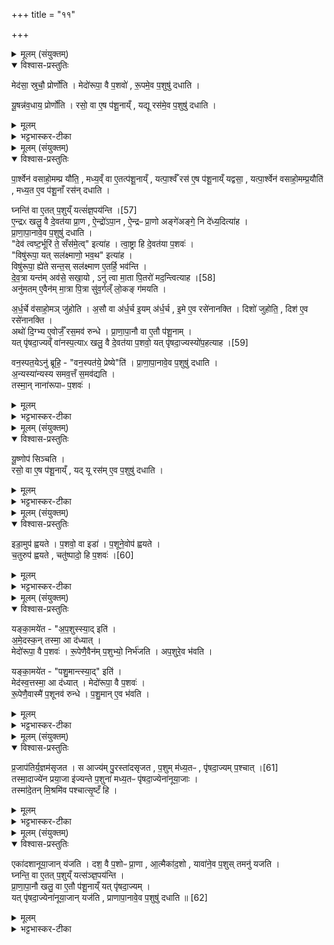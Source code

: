 +++
title = "११"

+++

<details><summary>मूलम् (संयुक्तम्)</summary>

मेद॑सा॒ स्रुचौ॒ प्रोर्णो॑ति॒ मेदो॑रूपा॒ वै प॒शवो॑ रू॒पमे॒व प॒शुषु॑ दधाति यू॒षन्न॑व॒धाय॒ प्रोर्णो॑ति॒ रसो॒ वा ए॒ष प॑शू॒नाय्ँयद्यू रस॑मे॒व प॒शुषु॑ दधाति
</details>

<details open><summary>विश्वास-प्रस्तुतिः</summary>

मेद॑सा॒ स्रुचौ॒ प्रोर्णो॑ति । मेदो॑रूपा॒ वै प॒शवो॑ , रू॒पमे॒व प॒शुषु॑ दधाति ।  

यू॒षन्न॑व॒धाय॒ प्रोर्णो॑ति । रसो॒ वा ए॒ष प॑शू॒नाय्ँ , यद्यू रस॑मे॒व प॒शुषु॑ दधाति ।
</details>

<details><summary>मूलम्</summary>

मेद॑सा॒ स्रुचौ॒ प्रोर्णो॑ति । मेदो॑रूपा॒ वै प॒शवो॑ , रू॒पमे॒व प॒शुषु॑ दधाति ।  

यू॒षन्न॑व॒धाय॒ प्रोर्णो॑ति । रसो॒ वा ए॒ष प॑शू॒नाय्ँ , यद्यू रस॑मे॒व प॒शुषु॑ दधाति ।
</details>

<details><summary>भट्टभास्कर-टीका</summary>

1मेदसेत्यादिवर्गः ॥ ऊधसो मांसं मेदः । स्रुचौ जुहूपभृतौ । मेदोरूपाः मेदस्स्वभावाः पशवः । यूषन्निति । रसात्स्रुतं जलम् । पद्दन्नादिना यूषन्भावः, 'सुपां सुलुक्' इति सप्तम्या लुक् । अवधाय प्रक्षिप्य । रसो वा इत्यादि । गतम् ॥
</details>

<details><summary>मूलम् (संयुक्तम्)</summary>

पा॒र्श्वेन॑ वसाहो॒मम्प्र यौ॑ति॒ मध्य॒व्ँवा ए॒तत्प॑शू॒नाय्ँयत्पा॒र्श्वँ रस॑ ए॒ष प॑शू॒नाय्ँयद्वसा॒ यत्पा॒र्श्वेन॑ वसाहो॒मम्प्र॒यौति॑ मध्य॒त ए॒व प॑शू॒नाँ रस॑न्दधाति॒ घ्नन्ति॑ [57]  
वा ए॒तत्प॒शुय्ँयत्सं॑ज्ञ॒पय॑न्त्यै॒न्द्रᳵ खलु॒ वै दे॒वत॑या प्रा॒ण ऐ॒न्द्रो॑ऽपा॒न ऐ॒न्द्रᳶ प्रा॒णो अङ्गे॑अङ्गे॒ नि दे॑ध्य॒दित्या॑ह प्राणापा॒नावे॒व प॒शुषु॑ दधाति॒ देव॑ त्वष्ट॒र्भूरि॑ ते॒ सँस॑मे॒त्वित्या॑ह त्वा॒ष्ट्रा हि दे॒वत॑या प॒शवो॒ विषु॑रूपा॒ यत्सल॑क्ष्माणो॒ भव॒थेत्या॑ह॒ विषु॑रूपा॒ ह्ये॑ते सन्त॒स्सल॑क्ष्माण ए॒तर्हि॒ भव॑न्ति देव॒त्रा यन्त॑म् [58]  
अव॑से॒ सखा॒योऽनु॑ त्वा मा॒ता पि॒तरो॑ मद॒न्त्वित्या॒हानु॑मतमे॒वैन॑म्मा॒त्रा पि॒त्रा सु॑व॒र्गल्ँ लो॒कङ्ग॑मयत्यर्ध॒र्चे व॑साहो॒मञ्जु॑होत्य॒सौ वा अ॑र्ध॒र्च इ॒यम॑र्ध॒र्च इ॒मे ए॒व रसे॑नानक्ति॒ दिशो॑ जुहोति॒ दिश॑ ए॒व रसे॑नान॒क्त्यथो॑ दि॒ग्भ्य ए॒वोर्जँ॒ रस॒मव॑ रुन्द्धे प्राणापा॒नौ वा ए॒तौ प॑शू॒नाय्ँयत्पृ॑षदा॒ज्यव्ँवा॑नस्प॒त्याᳵ खलु॑ [59]  
वै दे॒वत॑या प॒शवो॒ यत्पृ॑षदा॒ज्यस्यो॑प॒हत्याह॒ वन॒स्पत॒येऽनु॑ ब्रूहि॒ वन॒स्पत॑ये॒ प्रेष्येति॑ प्राणापा॒नावे॒व प॒शुषु॑ दधात्य॒न्यस्या॑न्यस्य समव॒त्तँ स॒मव॑द्यति॒ तस्मा॒न्नाना॑रूपाᳶ प॒शवो॑
</details>

<details open><summary>विश्वास-प्रस्तुतिः</summary>

पा॒र्श्वेन॑ वसाहो॒मम्प्र यौ॑ति॒ , मध्य॒व्ँ वा ए॒तत्प॑शू॒नाय्ँ , यत्पा॒र्श्वँ रस॑ ए॒ष प॑शू॒नाय्ँ यद्वसा॒ , यत्पा॒र्श्वेन॑ वसाहो॒मम्प्र॒यौति॑ , मध्य॒त ए॒व प॑शू॒नाँ रस॑न् दधाति ।  

घ्नन्ति॑  वा ए॒तत् प॒शुय्ँ यत्सं॑ज्ञ॒पय॑न्ति ।[57]   
ए॒न्द्रᳵ खलु॒ वै दे॒वत॑या प्रा॒ण , ऐ॒न्द्रो॑ऽपा॒न , ऐ॒न्द्रᳶ प्रा॒णो अङ्गे॑अङ्गे॒ नि दे॑ध्य॒दित्या॑ह ।   
प्रा॒णा॒पा॒नावे॒व प॒शुषु॑ दधाति ।  
"देव॑ त्वष्ट॒र्भूरि॑ ते॒ सँस॑मे॒त्व्" इत्या॑ह । त्वा॒ष्ट्रा हि दे॒वत॑या प॒शवः॑ ।  
"विषु॑रूपा॒ यत् सल॑क्ष्माणो॒ भव॒थ" इत्या॑ह ।  
विषु॑रूपा॒ ह्ये॑ते सन्त॒स् सल॑क्ष्माण ए॒तर्हि॒ भव॑न्ति ।   
दे॒व॒त्रा यन्त॑म् अव॑से॒ सखा॒यो , ऽनु॑ त्वा मा॒ता पि॒तरो॑ मद॒न्त्वित्याह ।[58]  
अनु॑मतम् ए॒वैन॑म् मा॒त्रा पि॒त्रा सु॑व॒र्गल्ँ लो॒कङ् ग॑मयति ।  

अ॒र्ध॒र्चे व॑साहो॒मञ् जु॑होति । अ॒सौ वा अ॑र्ध॒र्च इ॒यम् अ॑र्ध॒र्च , इ॒मे ए॒व रसे॑नानक्ति ।
दिशो॑ जुहोति॒ , दिश॑ ए॒व रसे॑नानक्ति ।  
अथो॑ दि॒ग्भ्य ए॒वोर्जँ॒ रस॒मव॑ रुन्धे ।
प्रा॒णा॒पा॒नौ वा ए॒तौ प॑शू॒नाम् ।   
यत् पृ॑षदा॒ज्यव्ँ वा॑नस्प॒त्याᳵ खलु॒ वै दे॒वत॑या प॒शवो॒
यत् पृ॑षदा॒ज्यस्यो॑प॒हत्याह ।[59]  

वन॒स्पत॒येऽनु॑ ब्रूहि॒ -  "वन॒स्पत॑ये॒ प्रेष्ये"ति॑ ।
प्रा॒णा॒पा॒नावे॒व प॒शुषु॑ दधाति ।  
अ॒न्यस्या॑न्यस्य समव॒त्तँ स॒मव॑द्यति ।   
तस्मा॒न् नाना॑रूपाᳶ प॒शवः॑ ।
</details>

<details><summary>मूलम्</summary>

पा॒र्श्वेन॑ वसाहो॒मम्प्र यौ॑ति॒ , मध्य॒व्ँ वा ए॒तत्प॑शू॒नाय्ँ , यत्पा॒र्श्वँ रस॑ ए॒ष प॑शू॒नाय्ँ यद्वसा॒ , यत्पा॒र्श्वेन॑ वसाहो॒मम्प्र॒यौति॑ , मध्य॒त ए॒व प॑शू॒नाँ रस॑न् दधाति ।  

घ्नन्ति॑  वा ए॒तत् प॒शुय्ँ यत्सं॑ज्ञ॒पय॑न्ति ।[57]   
ए॒न्द्रᳵ खलु॒ वै दे॒वत॑या प्रा॒ण , ऐ॒न्द्रो॑ऽपा॒न , ऐ॒न्द्रᳶ प्रा॒णो अङ्गे॑अङ्गे॒ नि दे॑ध्य॒दित्या॑ह ।   
प्रा॒णा॒पा॒नावे॒व प॒शुषु॑ दधाति ।  
"देव॑ त्वष्ट॒र्भूरि॑ ते॒ सँस॑मे॒त्व्" इत्या॑ह । त्वा॒ष्ट्रा हि दे॒वत॑या प॒शवः॑ ।  
"विषु॑रूपा॒ यत् सल॑क्ष्माणो॒ भव॒थ" इत्या॑ह ।  
विषु॑रूपा॒ ह्ये॑ते सन्त॒स् सल॑क्ष्माण ए॒तर्हि॒ भव॑न्ति ।   
दे॒व॒त्रा यन्त॑म् अव॑से॒ सखा॒यो , ऽनु॑ त्वा मा॒ता पि॒तरो॑ मद॒न्त्वित्याह ।[58]  
अनु॑मतम् ए॒वैन॑म् मा॒त्रा पि॒त्रा सु॑व॒र्गल्ँ लो॒कङ् ग॑मयति ।  

अ॒र्ध॒र्चे व॑साहो॒मञ् जु॑होति । अ॒सौ वा अ॑र्ध॒र्च इ॒यम् अ॑र्ध॒र्च , इ॒मे ए॒व रसे॑नानक्ति ।
दिशो॑ जुहोति॒ , दिश॑ ए॒व रसे॑नानक्ति ।  
अथो॑ दि॒ग्भ्य ए॒वोर्जँ॒ रस॒मव॑ रुन्धे ।
प्रा॒णा॒पा॒नौ वा ए॒तौ प॑शू॒नाम् ।   
यत् पृ॑षदा॒ज्यव्ँ वा॑नस्प॒त्याᳵ खलु॒ वै दे॒वत॑या प॒शवो॒
यत् पृ॑षदा॒ज्यस्यो॑प॒हत्याह ।[59]  

वन॒स्पत॒येऽनु॑ ब्रूहि॒ -  "वन॒स्पत॑ये॒ प्रेष्ये"ति॑ ।
प्रा॒णा॒पा॒नावे॒व प॒शुषु॑ दधाति ।  
अ॒न्यस्या॑न्यस्य समव॒त्तँ स॒मव॑द्यति ।   
तस्मा॒न् नाना॑रूपाᳶ प॒शवः॑ ।
</details>

<details><summary>भट्टभास्कर-टीका</summary>

2पार्श्वेनेति ॥ पार्श्वाख्येन पश्वङ्गेन वसाहोमं वसां हेतव्यां प्रयौति आलोळयति । रसात्मको द्रव्य विशेषो वसा । पशुषु अवदानेषु ॥
</details>

<details><summary>मूलम् (संयुक्तम्)</summary>

यू॒ष्णोप॑ सिञ्चति॒ रसो॒ वा ए॒ष प॑शू॒नाय्ँयद्यू रस॑मे॒व प॒शुषु॑ दधा॒ति
</details>

<details open><summary>विश्वास-प्रस्तुतिः</summary>

यू॒ष्णोप॑ सिञ्चति ।  
रसो॒ वा ए॒ष प॑शू॒नाय्ँ , यद् यू रस॑म् ए॒व प॒शुषु॑ दधाति ।  
</details>

<details><summary>मूलम्</summary>

यू॒ष्णोप॑ सिञ्चति ।  
रसो॒ वा ए॒ष प॑शू॒नाय्ँ , यद् यू रस॑म् ए॒व प॒शुषु॑ दधाति ।  
</details>

<details><summary>भट्टभास्कर-टीका</summary>

3यूष्णेत्यादि ॥ गतम् ॥
</details>

<details><summary>मूलम् (संयुक्तम्)</summary>

इडा॒मुप॑ ह्वयते प॒शवो॒ वा इडा॑ प॒शूने॒वोप॑ ह्वयते च॒तुरुप॑ ह्वयते [60]  
चतु॑ष्पादो॒ हि प॒शवो॒
</details>

<details open><summary>विश्वास-प्रस्तुतिः</summary>

इडा॒मुप॑ ह्वयते ।
प॒शवो॒ वा इडा॑ । प॒शूने॒वोप॑ ह्वयते ।  
च॒तुरुप॑ ह्वयते , चतु॑ष्पादो॒ हि प॒शवः॑ ।[60]  
</details>

<details><summary>मूलम्</summary>

इडा॒मुप॑ ह्वयते ।
प॒शवो॒ वा इडा॑ । प॒शूने॒वोप॑ ह्वयते ।  
च॒तुरुप॑ ह्वयते , चतु॑ष्पादो॒ हि प॒शवः॑ ।[60]  
</details>

<details><summary>भट्टभास्कर-टीका</summary>

4इडामित्यादि ॥ गतमेव । 'निसमुपविभ्यो ह्वः' इत्यात्मनेपदम् ॥
</details>

<details><summary>मूलम् (संयुक्तम्)</summary>

यङ्का॒मये॑ताप॒शुस्स्या॒दित्य॑मे॒दस्क॒न्तस्मा॒ आ द॑ध्या॒न्मेदो॑रूपा॒ वै प॒शवो॑ रू॒पेणै॒वैन॑म्प॒शुभ्यो॒ निर्भ॑जत्यप॒शुरे॒व भ॑वति॒ यङ्का॒मये॑त पशु॒मान्त्स्या॒दिति॒ मेद॑स्व॒त्तस्मा॒ आ द॑ध्या॒न्मेदो॑रूपा॒ वै प॒शवो॑ रू॒पेणै॒वास्मै॑ प॒शूनव॑ रुन्द्धे पशु॒माने॒व भ॑वति
</details>

<details open><summary>विश्वास-प्रस्तुतिः</summary>

यङ्का॒मये॑त -
"अ॒प॒शुस्स्या॒द् इति॑ ।  
अ॒मे॒दस्क॒न् तस्मा॒ आ द॑ध्यात् ।  
मेदो॑रूपा॒ वै प॒शवः॑ । रू॒पेणै॒वैन॑म् प॒शुभ्यो॒ निर्भ॑जति ।
अप॒शुरे॒व भ॑वति ।  

यङ्का॒मये॑त -
"पशु॒मान्त्स्या॒द्" इति॑ ।  
मेद॑स्व॒त्तस्मा॒ आ द॑ध्यात् । मेदो॑रूपा॒ वै प॒शवः॑ ।  
रू॒पेणै॒वास्मै॑ प॒शूनव॑ रुन्धे । प॒शु॒मान् ए॒व भ॑वति ।  
</details>

<details><summary>मूलम्</summary>

यङ्का॒मये॑त -
"अ॒प॒शुस्स्या॒द् इति॑ ।  
अ॒मे॒दस्क॒न् तस्मा॒ आ द॑ध्यात् ।  
मेदो॑रूपा॒ वै प॒शवः॑ । रू॒पेणै॒वैन॑म् प॒शुभ्यो॒ निर्भ॑जति ।
अप॒शुरे॒व भ॑वति ।  

यङ्का॒मये॑त -
"पशु॒मान्त्स्या॒द्" इति॑ ।  
मेद॑स्व॒त्तस्मा॒ आ द॑ध्यात् । मेदो॑रूपा॒ वै प॒शवः॑ ।  
रू॒पेणै॒वास्मै॑ प॒शूनव॑ रुन्धे । प॒शु॒मान् ए॒व भ॑वति ।  
</details>

<details><summary>भट्टभास्कर-टीका</summary>

5यमित्यादि ॥ अमेदस्कं अल्पमेदस्कं शुष्कं निर्भजति निरस्यति । मेदस्वत् प्रभूतमेदस्कम् ॥
</details>

<details><summary>मूलम् (संयुक्तम्)</summary>

प्र॒जाप॑तिर्य॒ज्ञम॑सृजत॒ स आज्य॑म् [61]  
पु॒रस्ता॑दसृजत प॒शुम्म॑ध्य॒तᳶ पृ॑षदा॒ज्यम्प॒श्चात्तस्मा॒दाज्ये॑न प्रया॒जा इ॑ज्यन्ते प॒शुना॑ मध्य॒तᳶ पृ॑षदा॒ज्येना॑नूया॒जास्तस्मा॑दे॒तन्मि॒श्रमि॑व पश्चात्सृ॒ष्टँ ह्य्
</details>

<details open><summary>विश्वास-प्रस्तुतिः</summary>

प्र॒जाप॑तिर्य॒ज्ञम॑सृजत ।
स आज्य॑म् पु॒रस्ता॑दसृजत , प॒शुम् म॑ध्य॒तᳶ , पृ॑षदा॒ज्यम् प॒श्चात् ।[61]  
तस्मा॒दाज्ये॑न प्रया॒जा इ॑ज्यन्ते प॒शुना॑ मध्य॒तᳶ पृ॑षदा॒ज्येना॑नूया॒जाः ।  
तस्मा॑दे॒तन् मि॒श्रमि॑व पश्चात्सृ॒ष्टँ हि ।
</details>

<details><summary>मूलम्</summary>

प्र॒जाप॑तिर्य॒ज्ञम॑सृजत ।
स आज्य॑म् पु॒रस्ता॑दसृजत , प॒शुम् म॑ध्य॒तᳶ , पृ॑षदा॒ज्यम् प॒श्चात् ।[61]  
तस्मा॒दाज्ये॑न प्रया॒जा इ॑ज्यन्ते प॒शुना॑ मध्य॒तᳶ पृ॑षदा॒ज्येना॑नूया॒जाः ।  
तस्मा॑दे॒तन् मि॒श्रमि॑व पश्चात्सृ॒ष्टँ हि ।
</details>

<details><summary>भट्टभास्कर-टीका</summary>

6प्रजापतिरित्यादि ॥ गतम् । पश्चात्सृष्टत्वात् पृषदाज्यमिश्रं भवति । हेतुमाह - पश्चात्सृष्टं हीति । अस्मिन् काले इष्टशिष्टमिवाभवत् भवति । एकेन पर्याप्तसृष्ट्यभावात् सर्वत आहृत्य सृष्टमिव भवतीति नूनमिदं मिश्रमभूदिति मन्यामह इत्यर्थः । पश्चादिति निपात्यते ॥
</details>

<details><summary>मूलम् (संयुक्तम्)</summary>

एका॑दशानूया॒जान्य॑जति॒ दश॒ वै प॒शोᳶ प्रा॒णा आ॒त्मैका॑द॒शो यावा॑ने॒व प॒शुस्तमनु॑ यजति॒ घ्नन्ति॒ वा ए॒तत्प॒शुय्ँयत्स॑ञ्ज्ञ॒पय॑न्ति प्राणापा॒नौ खलु॒ वा ए॒तौ प॑शू॒नाय्ँयत्पृ॑षदा॒ज्यय्ँयत्पृ॑षदा॒ज्येना॑नूया॒जान्यज॑ति प्राणापा॒नावे॒व प॒शुषु॑ दधाति ॥ [62]  
</details>

<details open><summary>विश्वास-प्रस्तुतिः</summary>

एका॑दशानूया॒जान् य॑जति ।  दश॒ वै प॒शोᳶ प्रा॒णा , आ॒त्मैका॑द॒शो , यावा॑ने॒व प॒शुस् तमनु॑ यजति ।  
घ्नन्ति॒ वा ए॒तत् प॒शुय्ँ यत्स॑ञ्ज्ञ॒पय॑न्ति ।  
प्रा॒णा॒पा॒नौ खलु॒ वा ए॒तौ प॑शू॒नाय्ँ यत् पृ॑षदा॒ज्यम् ।  
यत् पृ॑षदा॒ज्येना॑नूया॒जान् यज॑ति , प्राणापा॒नावे॒व प॒शुषु॑ दधाति ॥ [62]  
</details>

<details><summary>मूलम्</summary>

एका॑दशानूया॒जान् य॑जति ।  दश॒ वै प॒शोᳶ प्रा॒णा , आ॒त्मैका॑द॒शो , यावा॑ने॒व प॒शुस् तमनु॑ यजति ।  
घ्नन्ति॒ वा ए॒तत् प॒शुय्ँ यत्स॑ञ्ज्ञ॒पय॑न्ति ।  
प्रा॒णा॒पा॒नौ खलु॒ वा ए॒तौ प॑शू॒नाय्ँ यत् पृ॑षदा॒ज्यम् ।  
यत् पृ॑षदा॒ज्येना॑नूया॒जान् यज॑ति , प्राणापा॒नावे॒व प॒शुषु॑ दधाति ॥ [62]  
</details>

<details><summary>भट्टभास्कर-टीका</summary>

7एकादशेति ॥ व्याख्यातं प्रयाजेषु । घ्नन्ति वा इत्यादि । व्याख्यातप्रायं समदर्शनेन ॥

इति श्रीभट्टभास्करमिश्रविरचिते ज्ञानयज्ञाख्ये यजुर्वेदभाष्ये षष्ठकाण्डे तृतीयप्रश्ने एकादशोनुवाकः ॥

समाप्तश्च प्रपाठकः ॥  

</details>